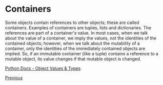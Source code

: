 # Containers

Some objects contain references to other objects; these are called containers. Examples of containers are tuples, lists and dictionaries. The references are part of a container's value. In most cases, when we talk about the value of a container, we imply the values, not the identities of the contained objects; however, when we talk about the mutability of a container, only the identities of the immediately contained objects are implied. So, if an immutable container (like a tuple) contains a reference to a mutable object, its value changes if that mutable object is changed.

[Python Docs - Object Values & Types](https://docs.python.org/3/reference/datamodel.html#objects-values-and-types)

[Previous](Python-More-Builtin-Types)
